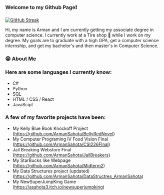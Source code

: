 ### Welcome to my Github Page❗ 
[![GitHub Streak](https://streak-stats.demolab.com?user=ArmanSahota&theme=dark&mode=weekly)](https://git.io/streak-stats)

Hi, my name is Arman and I am currently getting my associate degree in computer science. I currently work at a Tire shop 🛞 while I work on my degree. 
My goals are to graduate with a high GPA, get a computer science internship, and get my bachelor's and then master's in Computer Science.
### 😁 About Me
### Here are some languages I currently know:

 - C#
 - Python
 - SQL
 - HTML / CSS / React
 - JavaScipt

### A few of my favorite projects have been:
- My Kelly Blue Book Knockoff Project (https://github.com/ArmanSahota/BellyRedNovel)
- My Computer Programing IV Food Vision Final (https://github.com/ArmanSahota/CSI226FInal)
- Jail Breaking Webstore Final (https://github.com/ArmanSahota/JailBreakers)
- My StarBucks like Webpage (https://github.com/ArmanSahota/Midterm2)
- My Data Structures project (updated) (https://github.com/ArmanSahota/DataStructres_ArmanSahota)
- My NewSuperJumpKing Game (https://asahota3.itch.io/newsuperjumpking)
  
